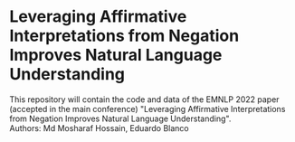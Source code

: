 # Leveraging Affirmative Interpretations from Negation Improves Natural Language Understanding 
This repository will contain the code and data of the EMNLP 2022 paper (accepted in the main conference) "Leveraging Affirmative Interpretations from Negation Improves Natural Language Understanding".   
Authors: Md Mosharaf Hossain, Eduardo Blanco  
